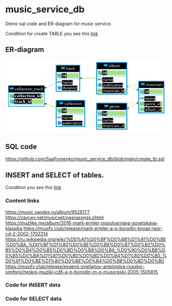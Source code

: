 # music_service_db
Demo sql code and ER-diagram for music service.

Condition for create TABLE you see this [link](https://github.com/netology-code/sqlcpp-homeworks/tree/main/02)

## ER-diagram
![ER-diagram for music service](./music_service_db.png)

## SQL code 
<https://github.com/SaaFomenko/music_service_db/blob/main/create_tb.sql>

## INSERT and SELECT of tables.
Condition you see this [link](https://github.com/netology-code/sqlcpp-homeworks/tree/main/03)

### Content links
<https://music.yandex.ru/album/9526177>
<https://zaycev.net/musicset/operasongs.shtml>
<https://muzlike.me/album/2016-mark-ermler-populyarnaya-sovetskaya-klassika>
<https://musify.club/release/mark-ermler-a-p-borodin-knyaz-igor-cd-2-2002-1702214>
<https://ru.wikipedia.org/wiki/%D0%A1%D0%BF%D0%B8%D1%81%D0%BE%D0%BA_%D0%BF%D1%80%D0%BE%D0%B8%D0%B7%D0%B2%D0%B5%D0%B4%D0%B5%D0%BD%D0%B8%D0%B9_%D0%90%D0%BB%D0%B5%D0%BA%D1%81%D0%B0%D0%BD%D0%B4%D1%80%D0%B0_%D0%91%D0%BE%D1%80%D0%BE%D0%B4%D0%B8%D0%BD%D0%B0>
<https://musify.club/release/evgenii-svetlanov-antologiya-russkoi-simfonicheskoi-muziki-cd5-a-p-borodin-m-p-musorgski-2005-1505815>


### Code for INSERT data


### Code for SELECT data
